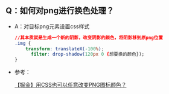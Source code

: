 ## Q：如何对png进行换色处理？

* A：对目标png元素设置css样式

  ````css
  //其本质就是生成一个新的阴影，改变阴影的颜色，将阴影移到原png位置
  .img {
      transform: translateX(-100%);
    	filter: drop-shadow(120px 0 {想要换的颜色});
  }
  ````

* 参考：

  [【掘金】用CSS也可以任意改变PNG图标颜色？](https://juejin.cn/user/2013961033613694/posts)